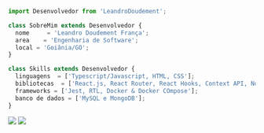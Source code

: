 ```js
import Desenvolvedor from 'LeandroDoudement';

class SobreMim extends Desenvolvedor {
  nome     = 'Leandro Doudement França';
  area    = 'Engenharia de Software';
  local = 'Goiânia/GO';
}

class Skills extends Desenvolvedor {
  linguagens  = ['Typescript/Javascript, HTML, CSS'];
  bibliotecas  = ['React.js, React Router, React Hooks, Context API, Node.js, Redux, Express, Sequelize, Mocha, Sinon, Chai'];
  frameworks = ['Jest, RTL, Docker & Docker COmpose'];
  banco de dados = ['MySQL e MongoDB'];
}
```

<p align="left">

  <a href="https://mail.google.com/mail/u/?authuser=leandrodoudement@gmail.com" alt="Gmail">
  <img src="https://img.shields.io/badge/-Gmail-FF0000?style=flat-square&labelColor=FF0000&logo=gmail&logoColor=white&link=LINK-DO-SEU-EMAIL" /></a>

  <a href="https://www.linkedin.com/in/dev-leandrodoudement/" alt="Linkedin">
  <img src="https://img.shields.io/badge/-Linkedin-0e76a8?style=flat-square&logo=Linkedin&logoColor=white&link=LINK-DO-SEU-LINKEDIN" /></a>

</p>  
